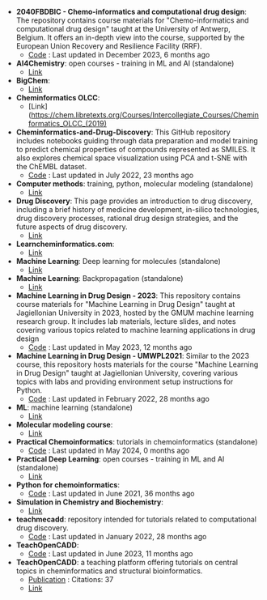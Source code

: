 - **2040FBDBIC - Chemo-informatics and computational drug design**: The repository contains course materials for "Chemo-informatics and computational drug design" taught at the University of Antwerp, Belgium. It offers an in-depth view into the course, supported by the European Union Recovery and Resilience Facility (RRF).
	- [Code](https://github.com/UAMCAntwerpen/2040FBDBIC) : Last updated in December 2023, 6 months ago
- **AI4Chemistry**: open courses - training in ML and AI (standalone)
	- [Link](https://schwallergroup.github.io/ai4chem_course/)
- **BigChem**: 
	- [Link](http://bigchem.eu/alllectures)
- **Cheminformatics OLCC**: 
	- [Link](https://chem.libretexts.org/Courses/Intercollegiate_Courses/Cheminformatics_OLCC_(2019)
- **Cheminformatics-and-Drug-Discovery**: This GitHub repository includes notebooks guiding through data preparation and model training to predict chemical properties of compounds represented as SMILES. It also explores chemical space visualization using PCA and t-SNE with the ChEMBL dataset.
	- [Code](https://github.com/Shiska07/Cheminformatics-and-Drug-Discovery) : Last updated in July 2022, 23 months ago
- **Computer methods**: training, python, molecular modeling (standalone)
	- [Link](http://education.molssi.org/resources.html#programming)
- **Drug Discovery**: This page provides an introduction to drug discovery, including a brief history of medicine development, in-silico technologies, drug discovery processes, rational drug design strategies, and the future aspects of drug discovery.
	- [Link](https://www.drugdesign.org/chapters/drug-discovery/)
- **Learncheminformatics.com**: 
	- [Link](http://learncheminformatics.com/)
- **Machine Learning**: Deep learning for molecules (standalone)
	- [Link](https://dmol.pub/index.html)
- **Machine Learning**: Backpropagation (standalone)
	- [Link](https://mattmazur.com/2015/03/17/a-step-by-step-backpropagation-example/)
- **Machine Learning in Drug Design - 2023**: This repository contains course materials for "Machine Learning in Drug Design" taught at Jagiellonian University in 2023, hosted by the GMUM machine learning research group. It includes lab materials, lecture slides, and notes covering various topics related to machine learning applications in drug design
	- [Code](https://github.com/gmum/mldd23) : Last updated in May 2023, 12 months ago
- **Machine Learning in Drug Design - UMWPL2021**: Similar to the 2023 course, this repository hosts materials for the course "Machine Learning in Drug Design" taught at Jagiellonian University, covering various topics with labs and providing environment setup instructions for Python.
	- [Code](https://github.com/gmum/umwpl2021) : Last updated in February 2022, 28 months ago
- **ML**: machine learning (standalone)
	- [Link](https://sites.google.com/view/ml-basics/home)
- **Molecular modeling course**: 
	- [Link](https://dasher.wustl.edu/chem478/)
- **Practical Chemoinformatics**: tutorials in chemoinformatics (standalone)
	- [Code](https://github.com/PatWalters/practical_cheminformatics_tutorials) : Last updated in May 2024, 0 months ago
- **Practical Deep Learning**: open courses - training in ML and AI (standalone)
	- [Link](https://course.fast.ai/)
- **Python for chemoinformatics**: 
	- [Code](https://github.com/Mishima-syk/py4chemoinformatics) : Last updated in June 2021, 36 months ago
- **Simulation in Chemistry and Biochemistry**: 
	- [Link](https://dasher.wustl.edu/chem430/)
- **teachmecadd**: repository intended for tutorials related to computational drug discovery.
	- [Code](https://github.com/med-sci/teachmecadd/tree/feature/tutorials) : Last updated in January 2022, 28 months ago
- **TeachOpenCADD**: 
	- [Code](https://github.com/volkamerlab/TeachOpenCADD) : Last updated in June 2023, 11 months ago
- **TeachOpenCADD**: a teaching platform offering tutorials on central topics in cheminformatics and structural bioinformatics.
	- [Publication](https://doi.org/10.1186/s13321-019-0351-x) : Citations: 37
	- [Link](https://volkamerlab.org/projects/teachopencadd/)
